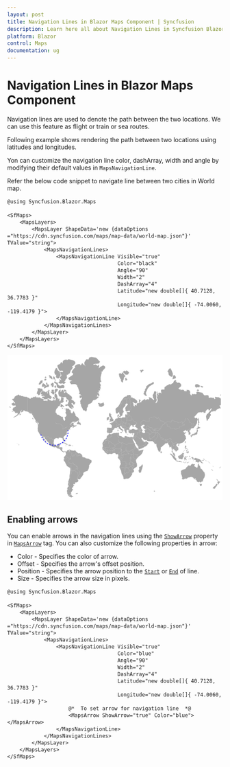 ```yaml
---
layout: post
title: Navigation Lines in Blazor Maps Component | Syncfusion
description: Learn here all about Navigation Lines in Syncfusion Blazor Maps component and more.
platform: Blazor
control: Maps
documentation: ug
---
```


# Navigation Lines in Blazor Maps Component

Navigation lines are used to denote the path between the two locations. We can use this feature as flight or train or sea routes.

Following example shows rendering the path between two locations using latitudes and longitudes.

Yon can customize the navigation line color, dashArray, width and angle by modifying their default values in
`MapsNavigationLine`.

Refer the below code snippet to navigate line between two cities in World map.

```cshtml
@using Syncfusion.Blazor.Maps

<SfMaps>
    <MapsLayers>
        <MapsLayer ShapeData='new {dataOptions ="https://cdn.syncfusion.com/maps/map-data/world-map.json"}' TValue="string">
            <MapsNavigationLines>
                <MapsNavigationLine Visible="true"
                                    Color="black"
                                    Angle="90"
                                    Width="2"
                                    DashArray="4"
                                    Latitude="new double[]{ 40.7128, 36.7783 }"
                                    Longitude="new double[]{ -74.0060, -119.4179 }">
                </MapsNavigationLine>
            </MapsNavigationLines>
        </MapsLayer>
    </MapsLayers>
</SfMaps>
```

![Maps with navigation lines](./images/NavigationLine/Navigationline.png)

## Enabling arrows

You can enable arrows in the navigation lines using the [`ShowArrow`](https://help.syncfusion.com/cr/blazor/Syncfusion.Blazor.Maps.MapsArrow.html#Syncfusion_Blazor_Maps_MapsArrow_ShowArrow) property in [`MapsArrow`](https://help.syncfusion.com/cr/aspnetcore-blazor/Syncfusion.Blazor.Maps.MapsArrow.html) tag. You can also customize the following properties in arrow:

* Color - Specifies the color of arrow.
* Offset - Specifies the arrow's offset position.
* Position - Specifies the arrow position to the [`Start`](https://help.syncfusion.com/cr/blazor/Syncfusion.Blazor.Maps.MapsArrow.html#Syncfusion_Blazor_Maps_MapsArrow_Position) or [`End`](https://help.syncfusion.com/cr/blazor/Syncfusion.Blazor.Maps.MapsArrow.html#Syncfusion_Blazor_Maps_MapsArrow_Position) of line.
* Size - Specifies the arrow size in pixels.

```cshtml
@using Syncfusion.Blazor.Maps

<SfMaps>
    <MapsLayers>
        <MapsLayer ShapeData='new {dataOptions ="https://cdn.syncfusion.com/maps/map-data/world-map.json"}' TValue="string">
            <MapsNavigationLines>
                <MapsNavigationLine Visible="true"
                                    Color="blue"
                                    Angle="90"
                                    Width="2"
                                    DashArray="4"
                                    Latitude="new double[]{ 40.7128, 36.7783 }"
                                    Longitude="new double[]{ -74.0060, -119.4179 }">
                    @*  To set arrow for navigation line  *@
                    <MapsArrow ShowArrow="true" Color="blue"></MapsArrow>
                </MapsNavigationLine>
            </MapsNavigationLines>
        </MapsLayer>
    </MapsLayers>
</SfMaps>
```